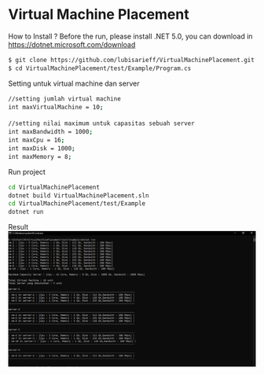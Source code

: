 # Virtual Machine Placement
How to Install ?
Before the run, please install .NET 5.0, you can download in https://dotnet.microsoft.com/download

```sh
$ git clone https://github.com/lubisarieff/VirtualMachinePlacement.git
$ cd VirtualMachinePlacement/test/Example/Program.cs
```

Setting untuk virtual machine dan server 
```sh
//setting jumlah virtual machine
int maxVirtualMachine = 10;

//setting nilai maximum untuk capasitas sebuah server
int maxBandwidth = 1000;
int maxCpu = 16;
int maxDisk = 1000;
int maxMemory = 8;
```

Run project
```sh
cd VirtualMachinePlacement
dotnet build VirtualMachinePlacement.sln
cd VirtualMachinePlacement/test/Example
dotnet run
```
Result
![alt text](https://github.com/lubisarieff/VirtualMachinePlacement/blob/master/img/vm.png?raw=true)